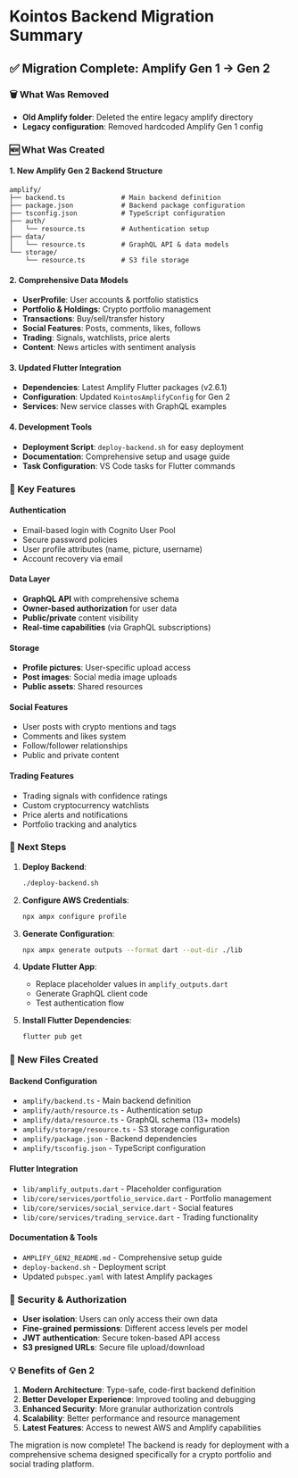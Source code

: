 # Kointos Backend Migration Summary

## ✅ Migration Complete: Amplify Gen 1 → Gen 2

### 🗑️ What Was Removed
- **Old Amplify folder**: Deleted the entire legacy amplify directory
- **Legacy configuration**: Removed hardcoded Amplify Gen 1 config

### 🆕 What Was Created

#### 1. **New Amplify Gen 2 Backend Structure**
```
amplify/
├── backend.ts              # Main backend definition
├── package.json            # Backend package configuration  
├── tsconfig.json           # TypeScript configuration
├── auth/
│   └── resource.ts         # Authentication setup
├── data/
│   └── resource.ts         # GraphQL API & data models
└── storage/
    └── resource.ts         # S3 file storage
```

#### 2. **Comprehensive Data Models**
- **UserProfile**: User accounts & portfolio statistics
- **Portfolio & Holdings**: Crypto portfolio management
- **Transactions**: Buy/sell/transfer history
- **Social Features**: Posts, comments, likes, follows
- **Trading**: Signals, watchlists, price alerts
- **Content**: News articles with sentiment analysis

#### 3. **Updated Flutter Integration**
- **Dependencies**: Latest Amplify Flutter packages (v2.6.1)
- **Configuration**: Updated `KointosAmplifyConfig` for Gen 2
- **Services**: New service classes with GraphQL examples

#### 4. **Development Tools**
- **Deployment Script**: `deploy-backend.sh` for easy deployment
- **Documentation**: Comprehensive setup and usage guide
- **Task Configuration**: VS Code tasks for Flutter commands

### 🔧 Key Features

#### **Authentication**
- Email-based login with Cognito User Pool
- Secure password policies
- User profile attributes (name, picture, username)
- Account recovery via email

#### **Data Layer**
- **GraphQL API** with comprehensive schema
- **Owner-based authorization** for user data
- **Public/private** content visibility
- **Real-time capabilities** (via GraphQL subscriptions)

#### **Storage**
- **Profile pictures**: User-specific upload access
- **Post images**: Social media image uploads
- **Public assets**: Shared resources

#### **Social Features**
- User posts with crypto mentions and tags
- Comments and likes system
- Follow/follower relationships
- Public and private content

#### **Trading Features**
- Trading signals with confidence ratings
- Custom cryptocurrency watchlists
- Price alerts and notifications
- Portfolio tracking and analytics

### 🚀 Next Steps

1. **Deploy Backend**:
   ```bash
   ./deploy-backend.sh
   ```

2. **Configure AWS Credentials**:
   ```bash
   npx ampx configure profile
   ```

3. **Generate Configuration**:
   ```bash
   npx ampx generate outputs --format dart --out-dir ./lib
   ```

4. **Update Flutter App**:
   - Replace placeholder values in `amplify_outputs.dart`
   - Generate GraphQL client code
   - Test authentication flow

5. **Install Flutter Dependencies**:
   ```bash
   flutter pub get
   ```

### 📁 New Files Created

#### **Backend Configuration**
- `amplify/backend.ts` - Main backend definition
- `amplify/auth/resource.ts` - Authentication setup
- `amplify/data/resource.ts` - GraphQL schema (13+ models)
- `amplify/storage/resource.ts` - S3 storage configuration
- `amplify/package.json` - Backend dependencies
- `amplify/tsconfig.json` - TypeScript configuration

#### **Flutter Integration**
- `lib/amplify_outputs.dart` - Placeholder configuration
- `lib/core/services/portfolio_service.dart` - Portfolio management
- `lib/core/services/social_service.dart` - Social features
- `lib/core/services/trading_service.dart` - Trading functionality

#### **Documentation & Tools**
- `AMPLIFY_GEN2_README.md` - Comprehensive setup guide
- `deploy-backend.sh` - Deployment script
- Updated `pubspec.yaml` with latest Amplify packages

### 🔐 Security & Authorization

- **User isolation**: Users can only access their own data
- **Fine-grained permissions**: Different access levels per model
- **JWT authentication**: Secure token-based API access
- **S3 presigned URLs**: Secure file upload/download

### 💡 Benefits of Gen 2

1. **Modern Architecture**: Type-safe, code-first backend definition
2. **Better Developer Experience**: Improved tooling and debugging
3. **Enhanced Security**: More granular authorization controls
4. **Scalability**: Better performance and resource management
5. **Latest Features**: Access to newest AWS and Amplify capabilities

The migration is now complete! The backend is ready for deployment with a comprehensive schema designed specifically for a crypto portfolio and social trading platform.
